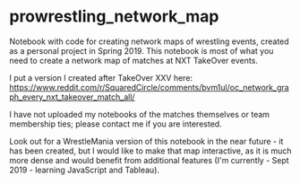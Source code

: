 # prowrestling_network_map

Notebook with code for creating network maps of wrestling events, created as a personal project in Spring 2019. This notebook is most of what you need to create a network map of matches at NXT TakeOver events. 

I put a version I created after TakeOver XXV here: 
https://www.reddit.com/r/SquaredCircle/comments/bvm1ul/oc_network_graph_every_nxt_takeover_match_all/

I have not uploaded my notebooks of the matches themselves or team membership ties; please contact me if you are interested.

Look out for a WrestleMania version of this notebook in the near future - it has been created, but I would like to make that map interactive, as it is much more dense and would benefit from additional features (I'm currently - Sept 2019 - learning JavaScript and Tableau).

